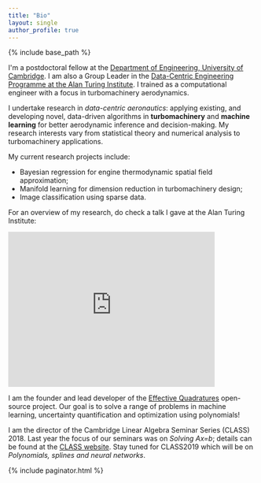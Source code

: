 ```yaml
---
title: "Bio"
layout: single
author_profile: true
---
```


{% include base_path %}

I'm a postdoctoral fellow at the [Department of Engineering, University of Cambridge](http://www.eng.cam.ac.uk). I am also a Group Leader in the [Data-Centric Engineering Programme at the Alan Turing Institute](https://www.turing.ac.uk/research/research-programmes/data-centric-engineering). I trained as a computational engineer with a focus in turbomachinery aerodynamics. 

I undertake research in *data-centric aeronautics*: applying existing, and developing novel, data-driven algorithms in **turbomachinery** and **machine learning** for better aerodynamic inference and decision-making. My research interests vary from statistical theory and numerical analysis to turbomachinery applications.

My current research projects include:
- Bayesian regression for engine thermodynamic spatial field approximation;
- Manifold learning for dimension reduction in turbomachinery design;
- Image classification using sparse data.

For an overview of my research, do check a talk I gave at the Alan Turing Institute:

<iframe width="420" height="315" src="https://www.youtube.com/watch?v=ZTzyWkdQMjg" frameborder="0" allow="autoplay; encrypted-media" allowfullscreen></iframe>

I am the founder and lead developer of the [Effective Quadratures](https://www.effective-quadratures.org) open-source project. Our goal is to  solve a range of problems in machine learning, uncertainty quantification and optimization using polynomials!

I am the director of the Cambridge Linear Algebra Seminar Series (CLASS) 2018. Last year the focus of our seminars was on *Solving Ax=b*; details can be found at the [CLASS website](https://www.cambridge-class.org). Stay tuned for CLASS2019 which will be on *Polynomials, splines and neural networks*.

{% include paginator.html %}

